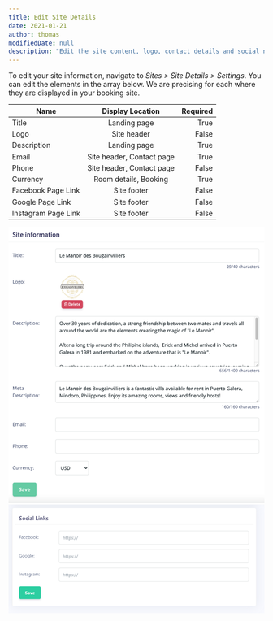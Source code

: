 ```yaml
---
title: Edit Site Details
date: 2021-01-21
author: thomas
modifiedDate: null
description: "Edit the site content, logo, contact details and social network links"
---
```


To edit your site information, navigate to *Sites > Site Details > Settings*.
You can edit the elements in the array below. We are precising for each where they are displayed in your booking site. 

| Name          | Display Location      | Required  |
| ------------- |:-------------:| -----:|
| Title      | Landing page | True |
| Logo     | Site header      |   False |
| Description | Landing page      |    True |
| Email | Site header, Contact page      |    True |
| Phone | Site header, Contact page      |    False |
| Currency| Room details, Booking      |    True |
| Facebook Page Link | Site footer      |    False |
| Google Page Link | Site footer      |    False |
| Instagram Page Link | Site footer      |    False |

![Screenshot of main](./main.png)
![Screenshot of social](./social.png)